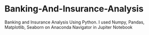 # Banking-And-Insurance-Analysis
Banking and Insurance Analysis Using Python. I used Numpy, Pandas, Matplotlib, Seaborn on Anaconda Navigator in Jupiter Notebook
